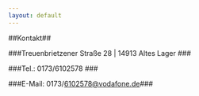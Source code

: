```yaml
---
layout: default
---
```


##Kontakt##

###Treuenbrietzener Straße 28 | 14913 Altes Lager ###

###Tel.: 0173/6102578 ###

###E-Mail: 0173/6102578@vodafone.de###

